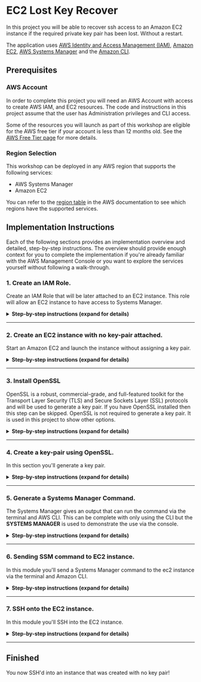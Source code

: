 # EC2 Lost Key Recover

In this project you will be able to recover ssh access to an Amazon EC2 instance if the required private key pair has been lost.  Without a restart.

The application uses [AWS Identity and Access Management (IAM)](https://aws.amazon.com/iam/), [Amazon EC2](https://aws.amazon.com/ec2/), [AWS Systems Manager](https://aws.amazon.com/systems-manager/) and the [Amazon CLI](https://aws.amazon.com/cli/).

## Prerequisites

### AWS Account

In order to complete this project you will need an AWS Account with access to create AWS IAM, and EC2 resources. The code and instructions in this project assume that the user has Administration privileges and CLI access. 

Some of the resources you will launch as part of this workshop are eligible for the AWS free tier if your account is less than 12 months old. See the [AWS Free Tier page](https://aws.amazon.com/free/) for more details.

### Region Selection

This workshop can be deployed in any AWS region that supports the following services:

- AWS Systems Manager
- Amazon EC2

You can refer to the [region table](https://aws.amazon.com/about-aws/global-infrastructure/regional-product-services/) in the AWS documentation to see which regions have the supported services.

## Implementation Instructions

Each of the following sections provides an implementation overview and detailed, step-by-step instructions. The overview should provide enough context for you to complete the implementation if you're already familiar with the AWS Management Console or you want to explore the services yourself without following a walk-through.

### 1. Create an IAM Role.

Create an IAM Role that will be later attached to an EC2 instance.  This role will allow an EC2 instance to have access to Systems Manager.

<details>
<summary><strong>Step-by-step instructions (expand for details)</strong></summary><p>

1. From the AWS Management Console, click on **Services** and then select **IAM** in the *Security, Identity & Compliance* section.

2. Select **Roles** in the left navigation bar and then choose **Create new role**.

	><img src="IMAGES/img-1.png" alt="drawing" width="800px"/><br/>

<br/>

3. Select **EC2** as service to use the role. Click **Next: Permissions**.

	><img src="IMAGES/img-2.png" alt="drawing" width="800px"/><br/>

<br/>

4. Type **SSM** in the search bar and check the box left of **AmazonEC2RoleforSSM**. Click **Next: Review**.

	><img src="IMAGES/img-3.png" alt="drawing" width="800px"/><br/>

<br/>

5. Give it the role name like `AmazonEC2RoleforSSMRole` and click **Create Role**.

	><img src="IMAGES/img-4.png" alt="drawing" width="800px"/><br/>

</p></details>

---

### 2. Create an EC2 instance with no key-pair attached.

Start an Amazon EC2 and launch the instance without assigning a key pair.  


<details>
<summary><strong>Step-by-step instructions (expand for details)</strong></summary><p>

1. From the AWS Management Console, click on **Services** and then select **EC2** in the Compute section.

2. Click on **Launch Instance**.

	><img src="IMAGES/img-5.png" alt="drawing" width="400px"/>

<br/>

3. Choose an Amazon Machine Image (AMI), for this example I choose **Amazon Linux 2 AMI (HVM), SSD Volume Type**.  Click **Select**.

	><img src="IMAGES/img-6.png" alt="drawing" width="400px"/>

<br/>

4. Choose an Instance Type, for this example **t2.micro** will work.  Click **Next: Configure Instance Details**.

	><img src="IMAGES/img-7.png" alt="drawing" width="400px"/>

<br/>

5. Configure Instance Details, under **IAM role** select the created role from **Step 1** which was  `AmazonEC2RoleforSSMRole`.  

	><img src="IMAGES/img-8.png" alt="drawing" width="400px"/>

<br/>

6. Ensure that the EC2 is placed in a public subnet.  Click **Next: Add Storage**.

	><img src="IMAGES/img-9.png" alt="drawing" width="400px"/>

<br/>

7. Add Storage, the default is fine.  Click **Next: Add Tags**.

	><img src="IMAGES/img-10.png" alt="drawing" width="400px"/>

<br/>

8. Click **Add Tag** and for *Key* put `Name`.  For *Value* put `EC2noKeyPair`.  Click **Next: Configure Security Group**.

	><img src="IMAGES/img-11.png" alt="drawing" width="400px"/>

<br/>

9. Configure Security Group, use an existing security group or create a new one.  Ensure that the EC2 instance has access to **Port 22** and put your EC2.  Leaving port 22 open to the world will leave the instance vulnerable.  Click **Review and Launch**.

	><img src="IMAGES/img-12.png" alt="drawing" width="400px"/>

<br/>

10. Review Instance Launch, when complete.  Click **Launch**.

11. A pop up will appear to set an EC2 Key Pair.  Select **Proceed without a key pair** and **check the box** to *acknowledge that you will not be able to connect to the instance unless you know the password built into the AMI*.

	><img src="IMAGES/img-13.png" alt="drawing" width="400px"/>

</p></details>

---

### 3. Install OpenSSL

OpenSSL is a robust, commercial-grade, and full-featured toolkit for the Transport Layer Security (TLS) and Secure Sockets Layer (SSL) protocols and will be used to generate a key pair.  If you have OpenSSL installed then this step can be skipped.  OpenSSL is not required to generate a key pair.  It is used in this project to show other options.

<details>
<summary><strong>Step-by-step instructions (expand for details)</strong></summary><p>

1. Download [OpenSSL](https://www.openssl.org/) onto your local computer.  For this project the instruction are written to be followed on a **mac**.

2. If **brew** is installed then enter the following command into a terminal.  If you do not have brew installed then install it from this [link](https://brew.sh/).

	``
	brew install openssl
	``

3. In the terminal enter the bellow command to verify that *OpenSSL version 1.0* or newer is installed.

	``
    openssl version
    ``

</p></details>

---

### 4. Create a key-pair using OpenSSL.

In this section you'll generate a key pair.

<details>
<summary><strong>Step-by-step instructions (expand for details)</strong></summary><p>

1. In the terminal enter the bellow command.  The name for **private_key.pem** can be changed.

	``
    openssl genpkey -algorithm RSA -pkeyopt rsa_keygen_bits:4096 -out private_key.pem
    ``

2. Verify that the private key has been generated and move to the next step.

</p></details>

---

### 5. Generate a Systems Manager Command.

The Systems Manager gives an output that can run the command via the terminal and AWS CLI.  This can be complete with only using the CLI but the **SYSTEMS MANAGER** is used to demonstrate the use via the console.

<details>
<summary><strong>Step-by-step instructions (expand for details)</strong></summary><p>

1. From the AWS Management Console, click on **Services** and then select **EC2** in the Compute section.

2. On the left hand side, expand the **SYSTEMS MANAGER SERVICES** section and click on **Run Command**.

	><img src="IMAGES/img-14.png" alt="drawing" width="400px"/>

<br/>

3. Click **Run Command**.  The screen can appear different if this service has been used in the past.

	><img src="IMAGES/img-15.png" alt="drawing" width="400px"/>

<br/>

4. In the **Command document** section choose **AWS-RunShellScript**.

	><img src="IMAGES/img-16.png" alt="drawing" width="400px"/>

<br/>

5. In the **Select Targets by** section select the EC2 instance created from section 2.  If there are now instances then the **SSM Agent** might not be installed on the EC2 or the role from section 1 is miss-configured.

	><img src="IMAGES/img-17.png" alt="drawing" width="400px"/>

<br/>

6. Go down to the bottom of the page and expand the **AWS Command Line Interface command** section.

	><img src="IMAGES/img-18.png" alt="drawing" width="400px"/>

<br/>

7. **Copy** the contents in the **CLI command** text block and save to be used in the next steps.

8. Change the `"commands":[""]` section to `"commands":["echo \"\">> /home/ec2-user/.ssh/authorized_keys "]`

	>example of what the command should look like.
	```bash
	aws ssm send-command --document-name "AWS-RunShellScript" --instance-ids
	"i-09ee68182dec94b08" --parameters '{"commands":["echo \"\">>
	/home/ec2-user/.ssh/authorized_keys "],"executionTimeout":["3600"]}'
	--timeout-seconds 600 --region us-west-2
	```
 
</p></details>

---

### 6. Sending SSM command to EC2 instance.

In this module you'll send a Systems Manager command to the ec2 instance via the terminal and Amazon CLI.

<details>
<summary><strong>Step-by-step instructions (expand for details)</strong></summary><p>

1. In the terminal, go to the directory to where the private key was made and change the permissions of the key by using the below command.

	``
    chmod 400 private_key.pem
    ``

2. Once the permissions are changed then run the below command and copy the output.  ssh-keygen is used to demonstrate another tool, OpenSSL can be used as well.

	``
	ssh-keygen -y -f private_key.pem
    ``

3. From the Systems Manager command in the `echo \"\"` part.  Paste the ssh key output between the quotes.  Press **enter** to send the command.

	>example of what the command should now look like.
	```bash
	aws ssm send-command --document-name "AWS-RunShellScript" --instance-ids
	"i-09ee68182dec94b08" --parameters '{"commands":["echo \"ssh-rsa
	AAAAB3NzaC1yc2EAAAADAQABAAACAQDbfz3s8s2khw0+OyWeV6Q4CFI2yX0l
	RFXOZibuqgW/9e0koOMdjtSuoeeDqgG2y+qkVJqMDPLVb6KiWFboxONW9xPELi
	hHIh5kSAGmBJs/SIBI6Z3D8aOXHxZr0zJZ9i//+2FZcf63LDxBe7BYqpDHIHrrjISoHZ
	UJCHgfQx2w0J6pltSTHVu3AySeDe0uNgE6XqtWL9uSDzlE6ZD2wStbKZmGAieFQ
	4D3MJF1YHjTsuYns81+W+0/EjyBzbJl5oV1qsm2bRPvHs1it/V+4cyakokowdpJfH7W
	o/uvywfeTbqXaw5c8fm6H46gK3Q8xIcENoUrE+0JP1BLchVsQglatm8zblzc3nrpBFIo
	aR2cWA1EvPBsvv4zRePxguVQB3XiDbw8rfnk7MsrbYS/E6eybJYrmn31Sb+bYAFQl4
	bAAdxFe0ZzWctaf2tBs6Tm2BmU51e3M9bPcPTsSXvagmHFuKXrk7gKVPxESWT8A
	yUoS2Wp4UnHke141VGFkgRSA3K/YnEMnhBl7fjKbvLs5BJ0kxKP3xliyOFIYXWKuH
	8xPuLypV1LPZ57xDK8wWpnctr2OftgEAEjPxhycPG/HpVnN11fS5tIHQrFbmxQePKG
	gKLLZuLKHwO6vUF9eWSDciJiJ4yOtKJ6bgMtaPuqEUCfravv6xYr2dDq7EeL2yWfJw==
	SSH Key\">> /home/ec2-user/.ssh/authorized_keys "],
	"executionTimeout":["3600"]}'--timeout-seconds 600 --region us-west-2
	```

</p></details>

---

### 7. SSH onto the EC2 instance.

In this module you'll SSH into the EC2 instance.

<details>
<summary><strong>Step-by-step instructions (expand for details)</strong></summary><p>

1. From the AWS Management Console, click on **Services** and then select **EC2** in the Compute section.  On the left hand side of the console, select **Instances**.

2. Copy the **Public DNS (IPv4)** from the running EC2 instance.  Shown on the far right of the below image.

	><img src="IMAGES/img-19.png" alt="drawing" width="400px"/>

<br/>

3. In the terminal enter the command `ssh -i "private_key.pem" ec2-user@` then paste the **Public DNS (IPv4)** to the end of the command. Press **enter** and below you should see...

	```
       __|  __|_  )
       _|  (     /   Amazon Linux 2 AMI
      ___|\___|___|
	```

</p></details>

---

## Finished
You now SSH'd into an instance that was created with no key pair!




